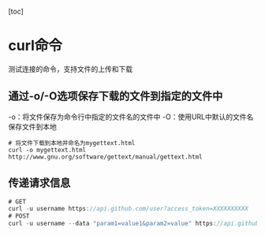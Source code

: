 [toc]

# curl命令

测试连接的命令，支持文件的上传和下载

## **通过-o/-O选项保存下载的文件到指定的文件中**

-o：将文件保存为命令行中指定的文件名的文件中
-O：使用URL中默认的文件名保存文件到本地

```
# 将文件下载到本地并命名为mygettext.html
curl -o mygettext.html http://www.gnu.org/software/gettext/manual/gettext.html
```

## 传递请求信息

```js
# GET
curl -u username https://api.github.com/user?access_token=XXXXXXXXXX
# POST
curl -u username --data "param1=value1&param2=value" https://api.github.com
```

